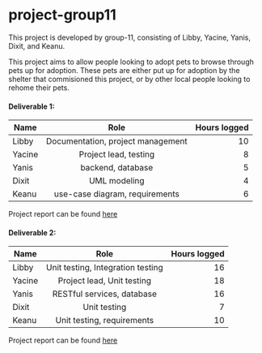 # project-group11

This project is developed by group-11, consisting of Libby, Yacine, Yanis, Dixit, and Keanu.

This project aims to allow people looking to adopt pets to browse through pets up for adoption. These pets are either put up for adoption by the shelter that commisioned this project, or by other local people looking to rehome their pets.


#### Deliverable 1:
| Name          | Role          | Hours logged   |
| ------------- |:-------------:| --------------:|
| Libby         | Documentation, project management | 10          |
| Yacine        | Project lead, testing      |   8          |
| Yanis         | backend, database      |    5          |
| Dixit         | UML modeling | 4          |
| Keanu         | use-case diagram, requirements      |   6          |

Project report can be found [here](https://github.com/McGill-ECSE321-Winter2020/project-group-11/wiki/Deliverable-1)


#### Deliverable 2:
| Name          | Role          | Hours logged   |
| ------------- |:-------------:| --------------:|
| Libby         | Unit testing, Integration testing | 16|
| Yacine        | Project lead, Unit testing      |   18          |
| Yanis         | RESTful services, database      |    16          |
| Dixit         | Unit testing | 7         |
| Keanu         | Unit testing, requirements      |   10          |

Project report can be found [here](https://github.com/McGill-ECSE321-Winter2020/project-group-11/wiki/Deliverable-2)

